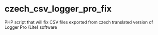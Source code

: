czech_csv_logger_pro_fix
========================

PHP script that will fix CSV files exported from czech translated version of Logger Pro (Lite) software
